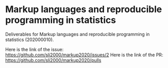 # Markup languages and reproducible programming in statistics

Deliverables for Markup languages and reproducible programming in statistics (202000010).

Here is the link of the issue: https://github.com/sli2000/markup2020/issues/2
Here is the link of the PR: https://github.com/sli2000/markup2020/pulls
